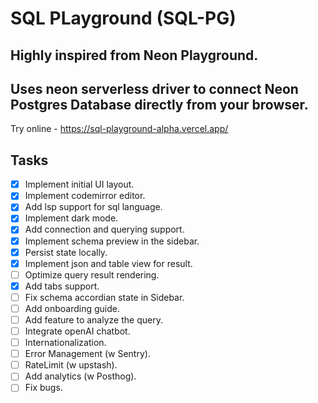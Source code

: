 # SQL PLayground (SQL-PG)
## Highly inspired from Neon Playground.

## Uses neon serverless driver to connect Neon Postgres Database directly from your browser.
  Try online - https://sql-playground-alpha.vercel.app/
## Tasks
- [x]  Implement initial UI layout.
- [x] Implement codemirror editor.
- [x] Add lsp support for sql language.
- [x] Implement dark mode.
- [x] Add connection and querying support.
- [x] Implement schema preview in the sidebar. 
- [x] Persist state locally.
- [x] Implement json and table view for result.
- [ ] Optimize query result rendering.
- [x] Add tabs support.
- [ ] Fix schema accordian state in Sidebar. 
- [ ] Add onboarding guide.
- [ ] Add feature to analyze the query.
- [ ] Integrate openAI chatbot. 
- [ ] Internationalization.
- [ ] Error Management (w Sentry).
- [ ] RateLimit (w upstash).
- [ ] Add analytics (w Posthog).
- [ ] Fix bugs.